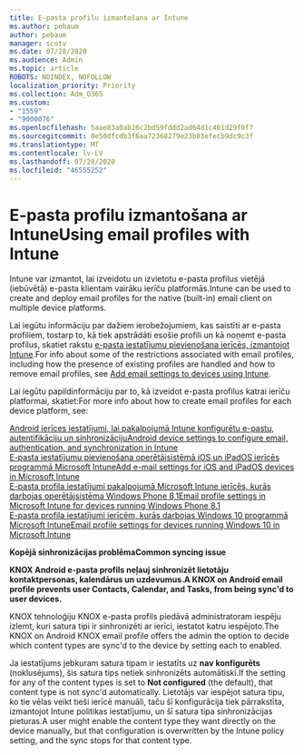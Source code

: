 ```yaml
---
title: E-pasta profilu izmantošana ar Intune
ms.author: pebaum
author: pebaum
manager: scotv
ms.date: 07/28/2020
ms.audience: Admin
ms.topic: article
ROBOTS: NOINDEX, NOFOLLOW
localization_priority: Priority
ms.collection: Adm_O365
ms.custom:
- "1559"
- "9000076"
ms.openlocfilehash: 5aae83a0ab26c2bd59fddd2ad64d1c461d29f0f7
ms.sourcegitcommit: 0e50dfcdb3f6aa72368279e23b83efecb9dc9c3f
ms.translationtype: MT
ms.contentlocale: lv-LV
ms.lasthandoff: 07/28/2020
ms.locfileid: "46555252"
---
```

# <a name="using-email-profiles-with-intune"></a><span data-ttu-id="3bdb4-102">E-pasta profilu izmantošana ar Intune</span><span class="sxs-lookup"><span data-stu-id="3bdb4-102">Using email profiles with Intune</span></span>

<span data-ttu-id="3bdb4-103">Intune var izmantot, lai izveidotu un izvietotu e-pasta profilus vietējā (iebūvētā) e-pasta klientam vairāku ierīču platformās.</span><span class="sxs-lookup"><span data-stu-id="3bdb4-103">Intune can be used to create and deploy email profiles for the native (built-in) email client on multiple device platforms.</span></span>

<span data-ttu-id="3bdb4-104">Lai iegūtu informāciju par dažiem ierobežojumiem, kas saistīti ar e-pasta profiliem, tostarp to, kā tiek apstrādāti esošie profili un kā noņemt e-pasta profilus, skatiet rakstu [e-pasta iestatījumu pievienošana ierīcēs, izmantojot Intune](https://docs.microsoft.com/intune/email-settings-configure).</span><span class="sxs-lookup"><span data-stu-id="3bdb4-104">For info about some of the restrictions associated with email profiles, including how the presence of existing profiles are handled and how to remove email profiles, see [Add email settings to devices using Intune](https://docs.microsoft.com/intune/email-settings-configure).</span></span>

<span data-ttu-id="3bdb4-105">Lai iegūtu papildinformāciju par to, kā izveidot e-pasta profilus katrai ierīču platformai, skatiet:</span><span class="sxs-lookup"><span data-stu-id="3bdb4-105">For more info about how to create email profiles for each device platform, see:</span></span>

[<span data-ttu-id="3bdb4-106">Android ierīces iestatījumi, lai pakalpojumā Intune konfigurētu e-pastu, autentifikāciju un sinhronizāciju</span><span class="sxs-lookup"><span data-stu-id="3bdb4-106">Android device settings to configure email, authentication, and synchronization in Intune</span></span>](https://docs.microsoft.com/intune/email-settings-android)  
[<span data-ttu-id="3bdb4-107">E-pasta iestatījumu pievienošana operētājsistēmā iOS un iPadOS ierīcēs programmā Microsoft Intune</span><span class="sxs-lookup"><span data-stu-id="3bdb4-107">Add e-mail settings for iOS and iPadOS devices in Microsoft Intune</span></span>](https://docs.microsoft.com/intune/email-settings-ios)  
[<span data-ttu-id="3bdb4-108">E-pasta profila iestatījumi pakalpojumā Microsoft Intune ierīcēs, kurās darbojas operētājsistēma Windows Phone 8,1</span><span class="sxs-lookup"><span data-stu-id="3bdb4-108">Email profile settings in Microsoft Intune for devices running Windows Phone 8.1</span></span>](https://docs.microsoft.com/intune/email-settings-windows-phone-8-1)  
[<span data-ttu-id="3bdb4-109">E-pasta profila iestatījumi ierīcēm, kurās darbojas Windows 10 programmā Microsoft Intune</span><span class="sxs-lookup"><span data-stu-id="3bdb4-109">Email profile settings for devices running Windows 10 in Microsoft Intune</span></span>](https://docs.microsoft.com/intune/email-settings-windows-10)

<span data-ttu-id="3bdb4-110">**Kopējā sinhronizācijas problēma**</span><span class="sxs-lookup"><span data-stu-id="3bdb4-110">**Common syncing issue**</span></span>

<span data-ttu-id="3bdb4-111">**KNOX Android e-pasta profils neļauj sinhronizēt lietotāju kontaktpersonas, kalendārus un uzdevumus.**</span><span class="sxs-lookup"><span data-stu-id="3bdb4-111">**A KNOX on Android email profile prevents user Contacts, Calendar, and Tasks, from being sync'd to user devices.**</span></span>

<span data-ttu-id="3bdb4-112">KNOX tehnoloģiju KNOX e-pasta profils piedāvā administratoram iespēju izlemt, kuri satura tipi ir sinhronizēti ar ierīci, iestatot katru iespējoto.</span><span class="sxs-lookup"><span data-stu-id="3bdb4-112">The KNOX on Android KNOX email profile offers the admin the option to decide which content types are sync'd to the device by setting each to enabled.</span></span>

<span data-ttu-id="3bdb4-113">Ja iestatījums jebkuram satura tipam ir iestatīts uz **nav konfigurēts** (noklusējums), šis satura tips netiek sinhronizēts automātiski.</span><span class="sxs-lookup"><span data-stu-id="3bdb4-113">If the setting for any of the content types is set to **Not configured** (the default), that content type is not sync'd automatically.</span></span> <span data-ttu-id="3bdb4-114">Lietotājs var iespējot satura tipu, ko tie vēlas veikt tieši ierīcē manuāli, taču šī konfigurācija tiek pārrakstīta, izmantojot Intune politikas iestatījumu, un šī satura tipa sinhronizācijas pieturas.</span><span class="sxs-lookup"><span data-stu-id="3bdb4-114">A user might enable the content type they want directly on the device manually, but that configuration is overwritten by the Intune policy setting, and the sync stops for that content type.</span></span>

